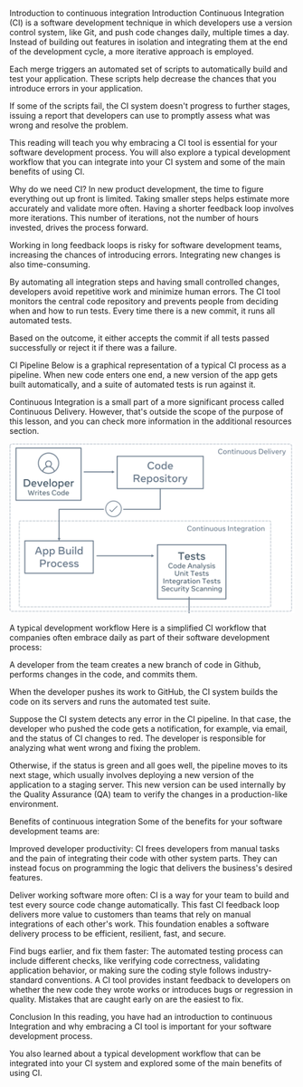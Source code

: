 Introduction to continuous integration
Introduction
Continuous Integration (CI) is a software development technique in which developers use a version control system, like Git, and push code changes daily, multiple times a day. Instead of building out features in isolation and integrating them at the end of the development cycle, a more iterative approach is employed.

Each merge triggers an automated set of scripts to automatically build and test your application. These scripts help decrease the chances that you introduce errors in your application.

If some of the scripts fail, the CI system doesn't progress to further stages, issuing a report that developers can use to promptly assess what was wrong and resolve the problem.

This reading will teach you why embracing a CI tool is essential for your software development process. You will also explore a typical development workflow that you can integrate into your CI system and some of the main benefits of using CI.

Why do we need CI?
In new product development, the time to figure everything out up front is limited. Taking smaller steps helps estimate more accurately and validate more often. Having a shorter feedback loop involves more iterations. This number of iterations, not the number of hours invested, drives the process forward.

Working in long feedback loops is risky for software development teams, increasing the chances of introducing errors. Integrating new changes is also time-consuming.

By automating all integration steps and having small controlled changes, developers avoid repetitive work and minimize human errors. The CI tool monitors the central code repository and prevents people from deciding when and how to run tests. Every time there is a new commit, it runs all automated tests.

Based on the outcome, it either accepts the commit if all tests passed successfully or reject it if there was a failure.

CI Pipeline
Below is a graphical representation of a typical CI process as a pipeline. When new code enters one end, a new version of the app gets built automatically, and a suite of automated tests is run against it. 

Continuous Integration is a small part of a more significant process called Continuous Delivery. However, that's outside the scope of the purpose of this lesson, and you can check more information in the additional resources section.

<img src="pipelineImage.png">

A typical development workflow
Here is a simplified CI workflow that companies often embrace daily as part of their software development process:

A developer from the team creates a new branch of code in Github, performs changes in the code, and commits them. 

When the developer pushes its work to GitHub, the CI system builds the code on its servers and runs the automated test suite. 

Suppose the CI system detects any error in the CI pipeline. In that case, the developer who pushed the code gets a notification, for example, via email, and the status of CI changes to red. The developer is responsible for analyzing what went wrong and fixing the problem. 

Otherwise, if the status is green and all goes well, the pipeline moves to its next stage, which usually involves deploying a new version of the application to a staging server. This new version can be used internally by the Quality Assurance (QA) team to verify the changes in a production-like environment. 

Benefits of continuous integration 
Some of the benefits for your software development teams are:

Improved developer productivity: CI frees developers from manual tasks and the pain of integrating their code with other system parts. They can instead focus on programming the logic that delivers the business's desired features. 

Deliver working software more often: CI is a way for your team to build and test every source code change automatically. This fast CI feedback loop delivers more value to customers than teams that rely on manual integrations of each other's work. This foundation enables a software delivery process to be efficient, resilient, fast, and secure. 

Find bugs earlier, and fix them faster: The automated testing process can include different checks, like verifying code correctness, validating application behavior, or making sure the coding style follows industry-standard conventions. A CI tool provides instant feedback to developers on whether the new code they wrote works or introduces bugs or regression in quality. Mistakes that are caught early on are the easiest to fix. 

Conclusion
In this reading, you have had an introduction to continuous Integration and why embracing a CI tool is important for your software development process. 

You also learned about a typical development workflow that can be integrated into your CI system and explored some of the main benefits of using CI.
